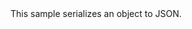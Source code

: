 <?xml version="1.0" encoding="utf-8"?>
<topic id="SerializeObject" revisionNumber="1">
  <developerConceptualDocument xmlns="http://ddue.schemas.microsoft.com/authoring/2003/5" xmlns:xlink="http://www.w3.org/1999/xlink">
    <introduction>
      <para>This sample serializes an object to JSON.</para>
    </introduction>
    <section>
      <title>Sample</title>
      <content>
        <code lang="cs" source="..\Src\Tests\Documentation\Samples\Serializer\SerializeObject.cs" region="Types" title="Types" />
        <code lang="cs" source="..\Src\Tests\Documentation\Samples\Serializer\SerializeObject.cs" region="Usage" title="Usage" />
      </content>
    </section>
  </developerConceptualDocument>
</topic>
